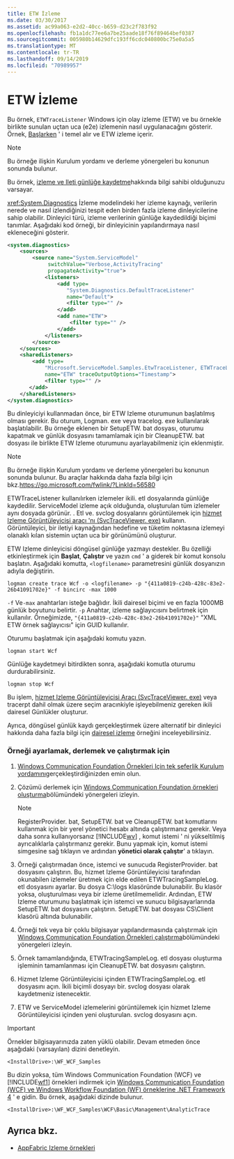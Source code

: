 ```yaml
---
title: ETW İzleme
ms.date: 03/30/2017
ms.assetid: ac99a063-e2d2-40cc-b659-d23c2f783f92
ms.openlocfilehash: fb1a1dc77ee6a7be25aade18f76f89464bef0387
ms.sourcegitcommit: 005980b14629dfc193ff6cdc040800bc75e0a5a5
ms.translationtype: MT
ms.contentlocale: tr-TR
ms.lasthandoff: 09/14/2019
ms.locfileid: "70989957"
---
```

# <a name="etw-tracing"></a>ETW İzleme
Bu örnek, `ETWTraceListener` Windows için olay izleme (ETW) ve bu örnekle birlikte sunulan uçtan uca (e2e) izlemenin nasıl uygulanacağını gösterir. Örnek, [Başlarken](../../../../docs/framework/wcf/samples/getting-started-sample.md) ' i temel alır ve ETW izleme içerir.  
  
> [!NOTE]
> Bu örneğe ilişkin Kurulum yordamı ve derleme yönergeleri bu konunun sonunda bulunur.  
  
 Bu örnek, [izleme ve Ileti günlüğe kaydetme](../../../../docs/framework/wcf/samples/tracing-and-message-logging.md)hakkında bilgi sahibi olduğunuzu varsayar.  
  
 <xref:System.Diagnostics> İzleme modelindeki her izleme kaynağı, verilerin nerede ve nasıl izlendiğinizi tespit eden birden fazla izleme dinleyicilerine sahip olabilir. Dinleyici türü, izleme verilerinin günlüğe kaydedildiği biçimi tanımlar. Aşağıdaki kod örneği, bir dinleyicinin yapılandırmaya nasıl ekleneceğini gösterir.  
  
```xml  
<system.diagnostics>  
    <sources>  
        <source name="System.ServiceModel"   
             switchValue="Verbose,ActivityTracing"  
             propagateActivity="true">  
            <listeners>  
                <add type=  
                   "System.Diagnostics.DefaultTraceListener"  
                   name="Default">  
                   <filter type="" />  
                </add>  
                <add name="ETW">  
                    <filter type="" />  
                </add>  
            </listeners>  
        </source>  
    </sources>  
    <sharedListeners>  
        <add type=  
            "Microsoft.ServiceModel.Samples.EtwTraceListener, ETWTraceListener"  
            name="ETW" traceOutputOptions="Timestamp">  
            <filter type="" />  
       </add>  
    </sharedListeners>  
</system.diagnostics>  
```  
  
 Bu dinleyiciyi kullanmadan önce, bir ETW Izleme oturumunun başlatılmış olması gerekir. Bu oturum, Logman. exe veya tracelog. exe kullanılarak başlatılabilir. Bu örneğe eklenen bir SetupETW. bat dosyası, oturumu kapatmak ve günlük dosyasını tamamlamak için bir CleanupETW. bat dosyası ile birlikte ETW Izleme oturumunu ayarlayabilmeniz için eklenmiştir.  
  
> [!NOTE]
> Bu örneğe ilişkin Kurulum yordamı ve derleme yönergeleri bu konunun sonunda bulunur. Bu araçlar hakkında daha fazla bilgi için bkz.<https://go.microsoft.com/fwlink/?LinkId=56580>  
  
 ETWTraceListener kullanılırken izlemeler ikili. etl dosyalarında günlüğe kaydedilir. ServiceModel izleme açık olduğunda, oluşturulan tüm izlemeler aynı dosyada görünür. . Etl ve. svclog dosyalarını görüntülemek için [hizmet Izleme Görüntüleyicisi aracı 'nı (SvcTraceViewer. exe)](../../../../docs/framework/wcf/service-trace-viewer-tool-svctraceviewer-exe.md) kullanın. Görüntüleyici, bir iletiyi kaynağından hedefine ve tüketim noktasına izlemeyi olanaklı kılan sistemin uçtan uca bir görünümünü oluşturur.  
  
 ETW Izleme dinleyicisi döngüsel günlüğe yazmayı destekler. Bu özelliği etkinleştirmek için **Başlat**, **Çalıştır** ve yazın `cmd` ' a giderek bir komut konsolu başlatın. Aşağıdaki komutta, `<logfilename>` parametresini günlük dosyanızın adıyla değiştirin.  
  
```console  
logman create trace Wcf -o <logfilename> -p "{411a0819-c24b-428c-83e2-26b41091702e}" -f bincirc -max 1000  
```  
  
 `-f` Ve`-max` anahtarları isteğe bağlıdır. İkili dairesel biçimi ve en fazla 1000MB günlük boyutunu belirtir. `-p` Anahtar, izleme sağlayıcısını belirtmek için kullanılır. Örneğimizde, `"{411a0819-c24b-428c-83e2-26b41091702e}"` "XML ETW örnek sağlayıcısı" için GUID kullanılır.  
  
 Oturumu başlatmak için aşağıdaki komutu yazın.  
  
```console  
logman start Wcf  
```  
  
 Günlüğe kaydetmeyi bitirdikten sonra, aşağıdaki komutla oturumu durdurabilirsiniz.  
  
```console  
logman stop Wcf  
```  
  
 Bu işlem, [hizmet Izleme Görüntüleyicisi Aracı (SvcTraceViewer. exe)](../../../../docs/framework/wcf/service-trace-viewer-tool-svctraceviewer-exe.md) veya tracerpt dahil olmak üzere seçim aracınkiyle işleyebilmeniz gereken ikili dairesel Günlükler oluşturur.  
  
 Ayrıca, döngüsel günlük kaydı gerçekleştirmek üzere alternatif bir dinleyici hakkında daha fazla bilgi için [dairesel izleme](../../../../docs/framework/wcf/samples/circular-tracing.md) örneğini inceleyebilirsiniz.  
  
### <a name="to-set-up-build-and-run-the-sample"></a>Örneği ayarlamak, derlemek ve çalıştırmak için  
  
1. [Windows Communication Foundation Örnekleri Için tek seferlik Kurulum yordamını](../../../../docs/framework/wcf/samples/one-time-setup-procedure-for-the-wcf-samples.md)gerçekleştirdiğinizden emin olun.  
  
2. Çözümü derlemek için [Windows Communication Foundation örnekleri oluşturma](../../../../docs/framework/wcf/samples/building-the-samples.md)bölümündeki yönergeleri izleyin.  
  
    > [!NOTE]
    > RegisterProvider. bat, SetupETW. bat ve CleanupETW. bat komutlarını kullanmak için bir yerel yönetici hesabı altında çalıştırmanız gerekir. Veya daha sonra kullanıyorsanız [!INCLUDE[wv](../../../../includes/wv-md.md)] , komut istemi ' ni yükseltilmiş ayrıcalıklarla çalıştırmanız gerekir. Bunu yapmak için, komut istemi simgesine sağ tıklayın ve ardından **yönetici olarak çalıştır**' a tıklayın.  
  
3. Örneği çalıştırmadan önce, istemci ve sunucuda RegisterProvider. bat dosyasını çalıştırın. Bu, hizmet Izleme Görüntüleyicisi tarafından okunabilen izlemeler üretmek için elde edilen ETWTracingSampleLog. etl dosyasını ayarlar. Bu dosya C:\logs klasöründe bulunabilir. Bu klasör yoksa, oluşturulması veya bir izleme üretilmemelidir. Ardından, ETW Izleme oturumunu başlatmak için istemci ve sunucu bilgisayarlarında SetupETW. bat dosyasını çalıştırın. SetupETW. bat dosyası CS\Client klasörü altında bulunabilir.  
  
4. Örneği tek veya bir çoklu bilgisayar yapılandırmasında çalıştırmak için [Windows Communication Foundation Örnekleri çalıştırma](../../../../docs/framework/wcf/samples/running-the-samples.md)bölümündeki yönergeleri izleyin.  
  
5. Örnek tamamlandığında, ETWTracingSampleLog. etl dosyası oluşturma işleminin tamamlanması için CleanupETW. bat dosyasını çalıştırın.  
  
6. Hizmet Izleme Görüntüleyicisi içinden ETWTracingSampleLog. etl dosyasını açın. İkili biçimli dosyayı bir. svclog dosyası olarak kaydetmeniz istenecektir.  
  
7. ETW ve ServiceModel izlemelerini görüntülemek için hizmet Izleme Görüntüleyicisi içinden yeni oluşturulan. svclog dosyasını açın.  
  
> [!IMPORTANT]
> Örnekler bilgisayarınızda zaten yüklü olabilir. Devam etmeden önce aşağıdaki (varsayılan) dizini denetleyin.  
>   
> `<InstallDrive>:\WF_WCF_Samples`  
>   
> Bu dizin yoksa, tüm Windows Communication Foundation (WCF) ve [!INCLUDE[wf1](../../../../includes/wf1-md.md)] örnekleri indirmek için [Windows Communication Foundation (WCF) ve Windows Workflow Foundation (WF) örneklerine .NET Framework 4](https://go.microsoft.com/fwlink/?LinkId=150780) ' e gidin. Bu örnek, aşağıdaki dizinde bulunur.  
>   
> `<InstallDrive>:\WF_WCF_Samples\WCF\Basic\Management\AnalyticTrace`  
  
## <a name="see-also"></a>Ayrıca bkz.

- [AppFabric Izleme örnekleri](https://go.microsoft.com/fwlink/?LinkId=193959)
